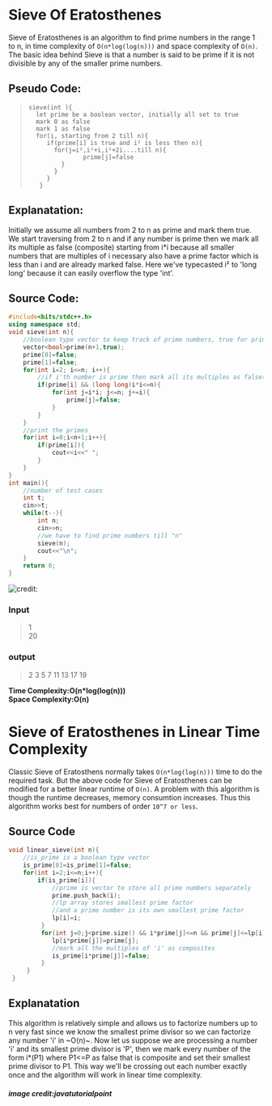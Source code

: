 # Sieve Of Eratosthenes
Sieve of Eratosthenes is an algorithm to find prime numbers in the range 1 to n, in time complexity of `O(n*log(log(n)))` and space complexity of `O(n)`. The basic idea behind Sieve is that a number is said to be prime if it is not divisible by any of the smaller prime numbers.

## Pseudo Code:
>     sieve(int ){
>       let prime be a boolean vector, initially all set to true
>       mark 0 as false
>       mark 1 as false
>       for(i, starting from 2 till n){
>          if(prime[i] is true and i² is less then n){
>            for(j=i²,i²+i,i²+2i....till n){
>                    prime[j]=false
>              }
>            }
>          }
>        }
        
## Explanatation:
Initially we assume all numbers from 2 to n as prime and mark them true. We start traversing from 2 to n and if any number is prime then we mark all its multiple as false (composite) starting from i*i because all smaller numbers that are multiples of i necessary also have a prime factor which is less than i and are already marked false. Here we've typecasted i² to 'long long' because it can easily overflow the type 'int'.

## Source Code:
~~~cpp
#include<bits/stdc++.h>
using namespace std;
void sieve(int n){
    //boolean type vector to keep track of prime numbers, true for prime, false for composite
    vector<bool>prime(n+1,true);       
    prime[0]=false;                    
    prime[1]=false;                   
    for(int i=2; i<=n; i++){    
        //if i'th number is prime then mark all its multiples as false(composite)
        if(prime[i] && (long long)i*i<=n){         
            for(int j=i*i; j<=n; j+=i){
                prime[j]=false;
            }
        }
    }
    //print the primes
    for(int i=0;i<n+1;i++){                     
        if(prime[i]){
            cout<<i<<" ";
        }
    }                                      
}                                          
int main(){
    //number of test cases
    int t;                                
    cin>>t;
    while(t--){
        int n;
        cin>>n;
        //we have to find prime numbers till "n"
        sieve(n);                         
        cout<<"\n";
    }
    return 0;
}
~~~
![credit:](https://javainterviewpoint.azureedge.net/wp-content/uploads/2020/08/Python-Sieve-of-Eratosthenes.png)

### Input
>1                               
>20

### output
>2 3 5 7 11 13 17 19

**Time Complexity:O(n*log(log(n)))** \
**Space Complexity:O(n)**

# Sieve of Eratosthenes in Linear Time Complexity
Classic Sieve of Eratosthens normally takes `O(n*log(log(n)))` time to do the required task. But the above code for Sieve of Eratosthenes can be modified for a better linear runtime of `O(n)`. A problem with this algorithm is though the runtime decreases, memory consumtion increases. Thus this algorithm works best for numbers of order `10^7 or less`.

## Source Code
~~~cpp
void linear_sieve(int n){
    //is_prime is a boolean type vector
    is_prime[0]=is_prime[1]=false;
    for(int i=2;i<=n;i++){
        if(is_prime[i]){
            //prime is vector to store all prime numbers separately
            prime.push_back(i);
            //lp array stores smallest prime factor
            //and a prime number is its own smallest prime factor
            lp[i]=i;
         }
         for(int j=0;j<prime.size() && i*prime[j]<=n && prime[j]<=lp[i];j++){
            lp[i*prime[j]]=prime[j];
            //mark all the multiples of 'i' as composites
            is_prime[i*prime[j]]=false;
         }
     }
 } 
 ~~~
 ## Explanatation
 This algorithm is relatively simple and allows us to factorize numbers up to n very fast since we know the smallest prime divisor so we can factorize any number 'i' in ~O(n)~.
 Now let us suppose we are processing a number 'i' and its smallest prime divisor is 'P', then we mark every number of the form i*(P1) where P1<=P as false that is composite and set their smallest prime divisor to P1. This way we'll be crossing out each number exactly once and the algorithm will work in linear time complexity.

##### image credit:javatutorialpoint
